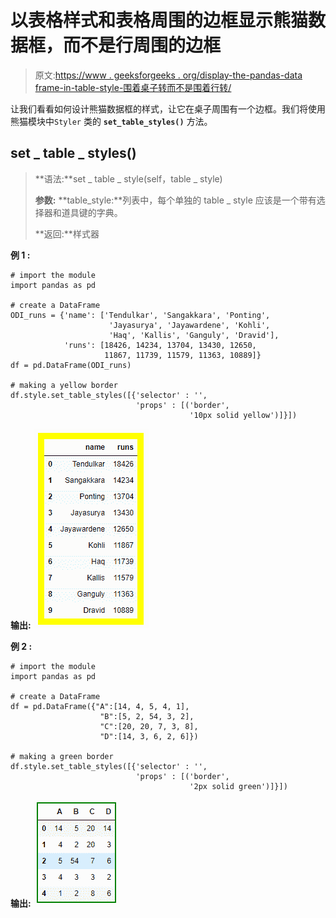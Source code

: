 # 以表格样式和表格周围的边框显示熊猫数据框，而不是行周围的边框

> 原文:[https://www . geeksforgeeks . org/display-the-pandas-data frame-in-table-style-围着桌子转而不是围着行转/](https://www.geeksforgeeks.org/display-the-pandas-dataframe-in-table-style-and-border-around-the-table-and-not-around-the-rows/)

让我们看看如何设计熊猫数据框的样式，让它在桌子周围有一个边框。我们将使用熊猫模块中`Styler` 类的 **`set_table_styles()`** 方法。

## set _ table _ styles()

> **语法:**set _ table _ style(self，table _ style)
> 
> **参数:**
> **table_style:**列表中，每个单独的 table _ style 应该是一个带有选择器和道具键的字典。
> 
> **返回:**样式器

**例 1 :**

```
# import the module
import pandas as pd 

# create a DataFrame 
ODI_runs = {'name': ['Tendulkar', 'Sangakkara', 'Ponting', 
                      'Jayasurya', 'Jayawardene', 'Kohli', 
                      'Haq', 'Kallis', 'Ganguly', 'Dravid'], 
            'runs': [18426, 14234, 13704, 13430, 12650, 
                     11867, 11739, 11579, 11363, 10889]} 
df = pd.DataFrame(ODI_runs)  

# making a yellow border
df.style.set_table_styles([{'selector' : '',
                            'props' : [('border',
                                        '10px solid yellow')]}])
```

**输出:**
![](img/35fe9d9364d5b7156da8de40d3202b8c.png)

**例 2 :**

```
# import the module
import pandas as pd 

# create a DataFrame 
df = pd.DataFrame({"A":[14, 4, 5, 4, 1], 
                    "B":[5, 2, 54, 3, 2],  
                    "C":[20, 20, 7, 3, 8], 
                    "D":[14, 3, 6, 2, 6]})

# making a green border
df.style.set_table_styles([{'selector' : '',
                            'props' : [('border',
                                        '2px solid green')]}])
```

**输出:**
![](img/0d63a7bcda87733c323191fda6a34be1.png)